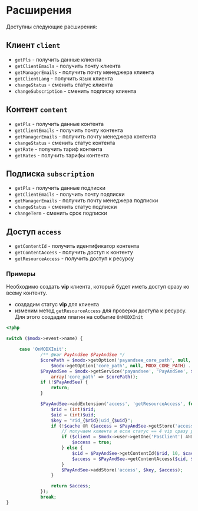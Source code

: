 # Расширения

Доступны следующие расширения:

## Клиент `client`

* `getPls` - получить данные клиента
* `getClientEmails` - получить почту клиента
* `getManagerEmails` - получить почту менеджера клиента
* `getClientLang` - получить язык клиента
* `changeStatus` - сменить статус клиента
* `changeSubscription` - сменить подписку клиента

## Контент `content`

* `getPls` - получить данные контента
* `getClientEmails` - получить почту контента
* `getManagerEmails` - получить почту менеджера контента
* `changeStatus` - сменить статус контента
* `getRate` - получить тариф контента
* `getRates` - получить тарифы контента

## Подписка `subscription`

* `getPls` - получить данные подписки
* `getClientEmails` - получить почту подписки
* `getManagerEmails` - получить почту менеджера подписки
* `changeStatus` - сменить статус подписки
* `changeTerm` - сменить срок подписки

## Доступ `access`

* `getContentId` - получить идентификатор контента
* `getContentAccess` - получить доступ к контенту
* `getResourceAccess` - получить доступ к ресурсу

### Примеры

Необходимо создать **vip** клиента, который будет иметь доступ сразу ко всему контенту.

* создадим статус **vip** для клиента
* изменим метод `getResourceAccess` для проверки доступа к ресурсу. Для этого создадим плагин на событие `OnMODXInit`

```php
<?php

switch ($modx->event->name) {

     case 'OnMODXInit':
             /** @var PayAndSee $PayAndSee */
             $corePath = $modx->getOption('payandsee_core_path', null,
                 $modx->getOption('core_path', null, MODX_CORE_PATH) . 'components/payandsee/');
             $PayAndSee = $modx->getService('payandsee', 'PayAndSee', $corePath . 'model/payandsee/',
                 array('core_path' => $corePath));
             if (!$PayAndSee) {
                 return;
             }

             $PayAndSee->addExtension('access', 'getResourceAccess', function ($rid = null, $uid = null, $cache = true) use (&$modx, &$PayAndSee) {
                 $rid = (int)$rid;
                 $uid = (int)$uid;
                 $key = "rid_{$rid}|uid_{$uid}";
                 if (!$cache OR ($access = $PayAndSee->getStore('access', $key)) === false) {
                     // получаем клиента и если статус == 4 vip сразу разрешаем доступ независимо от контента ресурса
                     if ($client = $modx->user->getOne('PasClient') AND $client->get('status') == 4) {
                         $access = true;
                     } else {
                         $cid = $PayAndSee->getContentId($rid, 10, $cache);
                         $access = $PayAndSee->getContentAccess($cid, $uid, $cache);
                     }
                     $PayAndSee->addStore('access', $key, $access);
                 }

                 return $access;
             });
             break;
}
```
